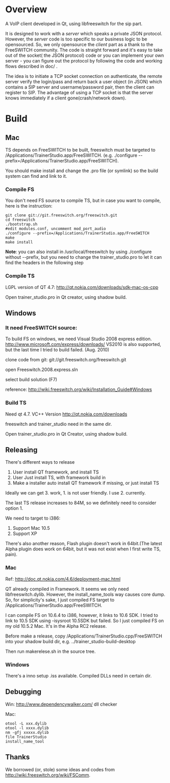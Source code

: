 # Overview

A VoIP client developed in Qt, using libfreeswitch for the sip part.

It is designed to work with a *server* which speaks a private JSON protocol. However, the *server* code is too specific to our business logic to be opensourced. So, we only opensource the *client* part as a thank to the FreeSWITCH community. The code is straight forward and it's easy to take out of the socket( the JSON protocol) code or you can implement your own server - you can figure out the protocol by following the code and working flows described in doc/ .

The idea is to initiate a TCP socket connection on authenticate, the remote server verify the login/pass and return back a user object (in JSON) which contains a SIP server and username/password pair, then the client can register to SIP. The advantage of using a TCP socket is that the server knows immediately if a client gone(crash/network down).

# Build

## Mac

TS depends on FreeSWITCH to be built, freeswitch must be targeted to /Applications/TrainerStudio.app/FreeSWITCH. (e.g. ./configure --prefix=/Applications/TrainerStudio.app/FreeSWITCH).

You should make install and change the .pro file (or symlink) so the build system can find and link to it.

### Compile FS

You don't need FS source to compile TS, but in case you want to compile, here is the instruction:

	git clone git://git.freeswitch.org/freeswitch.git
	cd freeswitch
	./bootstrap.sh
	#edit modules.conf, uncomment mod_port_audio
	./configure --prefix=/Applications/TrainerStudio.app/FreeSWITCH
	make
	make install


**Note**: you can also install in /usr/local/freeswitch by using ./configure without --prefix, but you need to change the trainer\_studio.pro to let it can find the headers in the following step


### Compile TS

LGPL version of QT 4.7: <http://qt.nokia.com/downloads/sdk-mac-os-cpp>

Open trainer\_studio.pro in Qt creator, using shadow build.

## Windows

### It need FreeSWITCH source:

To build FS on windows, we need Visual Studio 2008 express edition. <http://www.microsoft.com/express/downloads/> VS2010 is also supported, but the last time I tried to build failed. (Aug. 2010)

clone code from git: git://git.freeswitch.org/freeswitch.git

open Freeswitch.2008.express.sln

select build solution (F7)

reference: <http://wiki.freeswitch.org/wiki/Installation_Guide#Windows>

### Build TS

Need qt 4.7. VC++ Version <http://qt.nokia.com/downloads>

freeswitch and trainer\_studio need in the same dir.

Open trainer_studio.pro in Qt Creator, using shadow build.

## Releasing

There's different ways to release

1. User install QT framework, and install TS
2. User Just install TS, with framework build in
3. Make a installer auto install QT framework if missing, or just install TS

Ideally we can get 3. work, 1. is not user friendly.  I use 2. currently.

The last TS release increases to 84M, so we definitely need to consider option 1.

We need to target to i386:

1. Support Mac 10.5
2. Support XP

There's also another reason, Flash plugin doesn't work in 64bit.(The latest Alpha plugin does work on 64bit, but it was not exist when I first write TS, pain).

### Mac

Ref: <http://doc.qt.nokia.com/4.6/deployment-mac.html>

QT already compiled in Framework. It seems we only need libfreeswitch.dylib. However, the install\_name_tools way causes core dump. So, for simplicity's sake, I just compiled FS target to /Applications/TrainerStudio.app/FreeSWITCH.

I can compile FS on 10.6.4 to i386, however, it links to 10.6 SDK. I tried to link to 10.5 SDK using -isysroot 10.5SDK but failed. So I just compiled FS on my old 10.5.2 Mac. It's in the Alpha RC2 release.

Before make a release, copy /Applications/TrainerStudio.cpp/FreeSWITCH into your shadow build dir, e.g. ../trainer\_studio-build-desktop

Then run makerelese.sh in the source tree.

### Windows

There's a inno setup .iss available. Compiled DLLs need in certain dir.

## Debugging

Win: <http://www.dependencywalker.com/> dll checker

Mac:

	otool -L xxx.dylib
	otool -l xxxx.dylib
	nm -gfj xxxxx.dylib
	file TrainerStudio
	install_name_tool

## Thanks

We borrowed (or, stole) some ideas and codes from <http://wiki.freeswitch.org/wiki/FSComm>.
